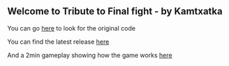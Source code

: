 ## Welcome to Tribute to Final fight - by Kamtxatka

You can go [here](https://github.com/kamtxatka/Final-Fight-Tribute) to look for the original code

You can find the latest release [here](https://github.com/kamtxatka/Final-Fight-Tribute/releases/tag/v1.0.0)

And a 2min gameplay showing how the game works [here](https://www.youtube.com/watch?v=2z8EKADzXZM&feature=youtu.be)
